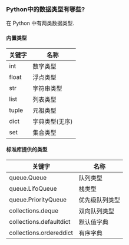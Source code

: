 ### Python中的数据类型有哪些?
在 Python 中有两类数据类型.
#### 内置类型

|关键字|名称|
|---|---|  
| int  |  数字类型 |
|float| 浮点类型 | 
|str|字符串类型|
|list|列表类型|
|tuple|元祖类型|
|dict|字典类型(无序)|
|set|集合类型|

#### 标准库提供的类型

|关键字|名称| 
|---|---|
|queue.Queue|队列类型|
|queue.LifoQueue|栈类型|
|queue.PriorityQueue|优先级队列类型|
|collections.deque|双向队列类型|
|collections.defaultdict|默认值字典|
|collections.ordereddict|有序字典|
